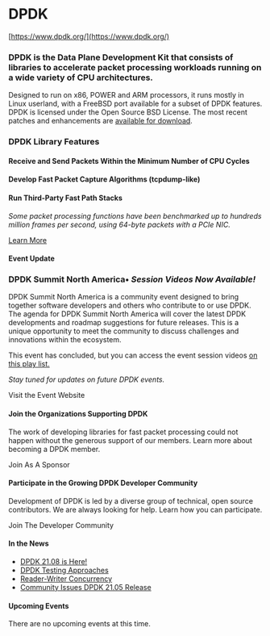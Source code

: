 # DPDK

[https://www.dpdk.org/](https://www.dpdk.org/)


### DPDK is the Data Plane Development Kit that consists of libraries to accelerate packet processing workloads running on a wide variety of CPU architectures.

Designed to run on x86, POWER and ARM processors, it runs mostly in Linux userland, with a FreeBSD port available for a subset of DPDK features. DPDK is licensed under the Open Source BSD License. The most recent patches and enhancements are [available for download](https://git.dpdk.org/dpdk/log/).



### DPDK Library Features





#### Receive and Send Packets Within the Minimum Number of CPU Cycles



#### Develop Fast Packet Capture Algorithms (tcpdump-like)



#### Run Third-Party Fast Path Stacks

*Some packet processing functions have been benchmarked up to hundreds million frames per second, using 64-byte packets with a PCIe NIC.*



[Learn More](https://www.dpdk.org/about)





#### Event Update



### DPDK Summit North America• *Session Videos Now Available!*

DPDK Summit North America is a community event designed to bring together software developers and others who contribute to or use DPDK. The agenda for DPDK Summit North America will cover the latest DPDK developments and roadmap suggestions for future releases. This is a unique opportunity to meet the community to discuss challenges and innovations within the ecosystem.

This event has concluded, but you can access the event session videos [on this play list.](https://www.youtube.com/playlist?list=PLo97Rhbj4ceLa1BRJqt1On6ECmFRmjOjf)

 

*Stay tuned for updates on future DPDK events.* 





Visit the Event Website



#### Join the Organizations Supporting DPDK

The work of developing libraries for fast packet processing could not happen without the generous support of our members. Learn more about becoming a DPDK member.

Join As A Sponsor

#### Participate in the Growing DPDK Developer Community

Development of DPDK is led by a diverse group of technical, open source contributors. We are always looking for help. Learn how you can participate.

Join The Developer Community

#### In the News

- [DPDK 21.08 is Here!](https://www.dpdk.org/blog/2021/08/09/dpdk-21-08-is-here/)
- [DPDK Testing Approaches](https://www.dpdk.org/blog/2021/07/05/dpdk-testing-approaches/)
- [Reader-Writer Concurrency](https://www.dpdk.org/blog/2021/06/09/reader-writer-concurrency/)
- [Community Issues DPDK 21.05 Release](https://www.dpdk.org/blog/2021/05/24/community-issues-dpdk-21-05-release/)

#### Upcoming Events

There are no upcoming events at this time.